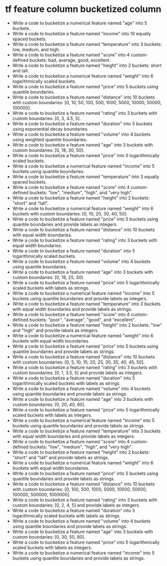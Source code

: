 # tf feature column bucketized column

- Write a code to bucketize a numerical feature named "age" into 5 buckets.
- Write a code to bucketize a feature named "income" into 10 equally spaced buckets.
- Write a code to bucketize a feature named "temperature" into 3 buckets: low, medium, and high.
- Write a code to bucketize a feature named "score" into 4 custom-defined buckets: bad, average, good, excellent.
- Write a code to bucketize a feature named "height" into 2 buckets: short and tall.
- Write a code to bucketize a numerical feature named "weight" into 6 logarithmically scaled buckets.
- Write a code to bucketize a feature named "price" into 5 buckets using quantile boundaries.
- Write a code to bucketize a feature named "distance" into 10 buckets with custom boundaries: [0, 10, 50, 100, 500, 1000, 5000, 10000, 50000, 100000].
- Write a code to bucketize a feature named "rating" into 3 buckets with custom boundaries: [0, 3, 4.5, 5].
- Write a code to bucketize a feature named "duration" into 5 buckets using exponential decay boundaries.
- Write a code to bucketize a feature named "volume" into 4 buckets using weighted quantile boundaries.
- Write a code to bucketize a feature named "age" into 3 buckets with custom boundaries: [0, 18, 30, 50].
- Write a code to bucketize a feature named "price" into 5 logarithmically scaled buckets.
- Write a code to bucketize a numerical feature named "income" into 5 buckets using quantile boundaries.
- Write a code to bucketize a feature named "temperature" into 3 equally spaced buckets.
- Write a code to bucketize a feature named "score" into 4 custom-defined buckets: "low", "medium", "high", and "very high".
- Write a code to bucketize a feature named "height" into 2 buckets: "short" and "tall".
- Write a code to bucketize a numerical feature named "weight" into 6 buckets with custom boundaries: [0, 10, 20, 30, 40, 50].
- Write a code to bucketize a feature named "price" into 5 buckets using quantile boundaries and provide labels as integers.
- Write a code to bucketize a feature named "distance" into 10 buckets with equal width boundaries.
- Write a code to bucketize a feature named "rating" into 3 buckets with equal width boundaries.
- Write a code to bucketize a feature named "duration" into 5 logarithmically scaled buckets.
- Write a code to bucketize a feature named "volume" into 4 buckets using quantile boundaries.
- Write a code to bucketize a feature named "age" into 3 buckets with custom boundaries: [0, 18, 25, 30].
- Write a code to bucketize a feature named "price" into 5 logarithmically scaled buckets with labels as strings.
- Write a code to bucketize a numerical feature named "income" into 5 buckets using quantile boundaries and provide labels as integers.
- Write a code to bucketize a feature named "temperature" into 3 buckets with equal width boundaries and provide labels as strings.
- Write a code to bucketize a feature named "score" into 4 custom-defined buckets: "poor", "average", "good", and "excellent".
- Write a code to bucketize a feature named "height" into 2 buckets: "low" and "high" and provide labels as integers.
- Write a code to bucketize a numerical feature named "weight" into 6 buckets with equal width boundaries.
- Write a code to bucketize a feature named "price" into 5 buckets using quantile boundaries and provide labels as strings.
- Write a code to bucketize a feature named "distance" into 10 buckets with custom boundaries: [0, 5, 10, 15, 20, 25, 30, 35, 40, 45, 50].
- Write a code to bucketize a feature named "rating" into 3 buckets with custom boundaries: [0, 1, 3.5, 5] and provide labels as integers.
- Write a code to bucketize a feature named "duration" into 5 logarithmically scaled buckets with labels as strings.
- Write a code to bucketize a feature named "volume" into 4 buckets using quantile boundaries and provide labels as strings.
- Write a code to bucketize a feature named "age" into 3 buckets with custom boundaries: [0, 20, 40, 60].
- Write a code to bucketize a feature named "price" into 5 logarithmically scaled buckets with labels as integers.
- Write a code to bucketize a numerical feature named "income" into 5 buckets using quantile boundaries and provide labels as strings.
- Write a code to bucketize a feature named "temperature" into 3 buckets with equal width boundaries and provide labels as integers.
- Write a code to bucketize a feature named "score" into 4 custom-defined buckets: "low", "medium", "high", and "very high".
- Write a code to bucketize a feature named "height" into 2 buckets: "short" and "tall" and provide labels as strings.
- Write a code to bucketize a numerical feature named "weight" into 6 buckets with equal width boundaries.
- Write a code to bucketize a feature named "price" into 5 buckets using quantile boundaries and provide labels as strings.
- Write a code to bucketize a feature named "distance" into 10 buckets with custom boundaries: [0, 100, 500, 1000, 5000, 10000, 50000, 100000, 500000, 1000000].
- Write a code to bucketize a feature named "rating" into 3 buckets with custom boundaries: [0, 2, 4, 5] and provide labels as integers.
- Write a code to bucketize a feature named "duration" into 5 logarithmically scaled buckets with labels as strings.
- Write a code to bucketize a feature named "volume" into 4 buckets using quantile boundaries and provide labels as strings.
- Write a code to bucketize a feature named "age" into 3 buckets with custom boundaries: [0, 30, 50, 80].
- Write a code to bucketize a feature named "price" into 5 logarithmically scaled buckets with labels as integers.
- Write a code to bucketize a numerical feature named "income" into 5 buckets using quantile boundaries and provide labels as strings.